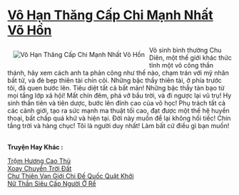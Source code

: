 <a href="https://truyenwiki.net/vo-han-thang-cap-chi-manh-nhat-vo-hon.35613/" title="Vô Hạn Thăng Cấp Chi Mạnh Nhất Võ Hồn"><h1>Vô Hạn Thăng Cấp Chi Mạnh Nhất Võ Hồn</h1></a><div style="display:table"><img align="right" style="float: left; padding: 10px;" src="https://truyenwiki.net/a/img/str/src/35613.jpg" alt="Vô Hạn Thăng Cấp Chi Mạnh Nhất Võ Hồn">Võ sinh bình thường Chu Diên, một thế giới khác thức tỉnh một võ công thần thánh, hãy xem cách anh ta phản công như thế nào, chạm trán với mỹ nhân bất tử, và đè bẹp thiên tài chín cõi. Những bậc thầy thiên tài, ở phía trước tôi, đã quen bước lên. Tiêu diệt tất cả bất mãn! Những bậc thầy tàn bạo từ mọi tầng lớp xã hội! Mất chín đêm, phá vỡ bầu trời, và đi ngược lại vũ trụ! Hy sinh thần tiên và tiên dược, bước lên đỉnh cao của võ học! Phụ trách tất cả các cảnh giới, tạo ra sức mạnh ma thuật tối cao, đạt được một thế hệ huyền thoại, bất chấp quá khứ và hiện tại. Đời này muốn để lại không hối tiếc! Chín tầng trời và hàng chục! Tôi là người duy nhất! Làm bất cứ điều gì bạn muốn!</div><p><br><b>Truyện Hay Khác :</b></p><a href="https://truyenwiki.net/trom-huong-cao-thu.36882/" alt="Trộm Hương Cao Thủ">Trộm Hương Cao Thủ</a><br/><a href="https://sangtacviet.wordpress.com/2020/10/22/xoay-chuyen-troi-dat/" alt="Xoay Chuyển Trời Đất">Xoay Chuyển Trời Đất</a><br/><a href="https://github.com/nownovels/topcv/tree/master/truyenhay/36477" alt="Chư Thiên Vạn Giới Chi Đế Quốc Quật Khởi">Chư Thiên Vạn Giới Chi Đế Quốc Quật Khởi</a><br/><a href="https://github.com/nownovels/topcv/tree/master/truyenhay/35472" alt="Nữ Thần Siêu Cấp Người Ở Rể">Nữ Thần Siêu Cấp Người Ở Rể</a><br/>